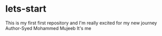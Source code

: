 # lets-start
This is my first first repository and I'm really excited for my new journey
Author-Syed Mohammed Mujeeb
It's me
